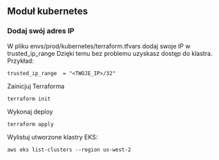 ## Moduł kubernetes

### Dodaj swój adres IP
W pliku envs/prod/kubernetes/terraform.tfvars dodaj swoje IP w trusted_ip_range Dzięki temu bez problemu uzyskasz dostęp do klastra.
Przykład: 
```
trusted_ip_range  = "<TWOJE_IP>/32"
```

Zainicjuj Terraforma
```
terraform init
```

Wykonaj deploy
```
terraform apply
```

Wylistuj utworzone klastry EKS:

```
aws eks list-clusters --region us-west-2
```
